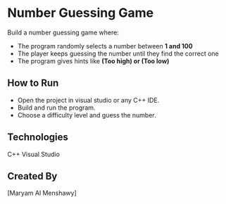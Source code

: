 # Number Guessing Game

Build a number guessing game where:
- The program randomly selects a number between **1 and 100**
- The player keeps guessing the number until they find the correct one
- The program gives hints like **(Too high) or (Too low)**

## How to Run
- Open the project in visual studio or any C++ IDE.
- Build and run the program.
- Choose a difficulty level and guess the number.

## Technologies
C++
Visual Studio

## Created By 
[Maryam Al Menshawy]  

